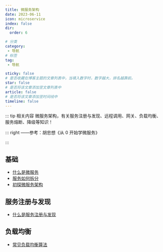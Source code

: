 ```yaml
---
title: 微服务架构
date: 2023-06-11
icon: microservice
index: false
dir:
  order: 6

# 分类
category:
 - 导航
# 标签
tag:
 - 导航

sticky: false
# 是否收藏在博客主题的文章列表中，当填入数字时，数字越大，排名越靠前。
star: false
# 是否将该文章添加至文章列表中
article: false
# 是否将该文章添加至时间线中
timeline: false
---
```


::: tip 相关内容
微服务架构，有关服务注册与发现、远程调用、网关、负载均衡、服务熔断、降级等知识！

::: right
——参考：胡忠想《从 0 开始学微服务》

:::

## 基础
- [什么是微服务](basis/什么是微服务.md)
- [服务如何拆分](basis/服务如何拆分.md)
- [初探微服务架构](basis/初探微服务架构.md)

## 服务注册与发现
- [什么是服务注册与发现](register_and_discover/什么是服务注册与发现.md)

## 负载均衡
- [常见负载均衡算法](load_balance/常见负载均衡算法.md)
